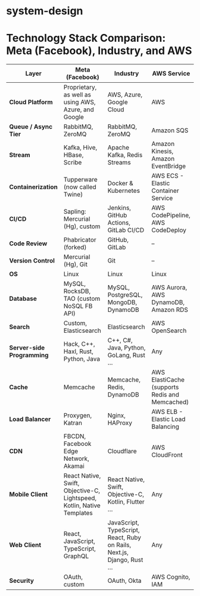 # system-design

# Technology Stack Comparison: Meta (Facebook), Industry, and AWS

| **Layer**                 | **Meta (Facebook)**                                                                 | **Industry**                                  | **AWS Service**                                                                                                |
|---------------------------|-------------------------------------------------------------------------------------|-----------------------------------------------|---------------------------------------------------------------------------------------------------------------|
| **Cloud Platform**        | Proprietary, as well as using AWS, Azure, and Google                                | AWS, Azure, Google Cloud                      | AWS                                                                                                           |
| **Queue / Async Tier**    | RabbitMQ, ZeroMQ                                                                    | RabbitMQ, ZeroMQ                              | Amazon SQS                                                                                                    |
| **Stream**               | Kafka, Hive, HBase, Scribe                                                           | Apache Kafka, Redis Streams                   | Amazon Kinesis, Amazon EventBridge                                                                           |
| **Containerization**      | Tupperware (now called Twine)                                                        | Docker & Kubernetes                           | AWS ECS - Elastic Container Service                                                                          |
| **CI/CD**                | Sapling: Mercurial (Hg), custom                                                       | Jenkins, GitHub Actions, GitLab CI/CD         | AWS CodePipeline, AWS CodeDeploy                                                                             |
| **Code Review**          | Phabricator (forked) | GitHub, GitLab | – |
| **Version Control**      | Mercurial (Hg), Git | Git | – |
| **OS**                   | Linux                                                                                | Linux                                         | Linux                                                                                                        |
| **Database**             | MySQL, RocksDB, TAO (custom NoSQL FB API)                                            | MySQL, PostgreSQL, MongoDB, DynamoDB          | AWS Aurora, AWS DynamoDB, Amazon RDS                                                                        |
| **Search**               | Custom, Elasticsearch                                                                | Elasticsearch                                 | AWS OpenSearch                                                                                               |
| **Server-side Programming** | Hack, C++, Haxl, Rust, Python, Java                                              | C++, C#, Java, Python, GoLang, Rust …         | Any                                                                                                           |
| **Cache**                | Memcache                                                                            | Memcache, Redis, DynamoDB                     | AWS ElastiCache (supports Redis and Memcached)                                                              |
| **Load Balancer**        | Proxygen, Katran                                                                     | Nginx, HAProxy                                | AWS ELB - Elastic Load Balancing                                                                            |
| **CDN**                  | FBCDN, Facebook Edge Network, Akamai                                                 | Cloudflare                                    | AWS CloudFront                                                                                               |
| **Mobile Client**        | React Native, Swift, Objective-C, Lightspeed, Kotlin, Native Templates               | React Native, Swift, Objective-C, Kotlin, Flutter … | Any                                                                                                           |
| **Web Client**           | React, JavaScript, TypeScript, GraphQL                                               | JavaScript, TypeScript, React, Ruby on Rails, Next.js, Django, Rust … | Any                                                                                                           |
| **Security**             | OAuth, custom                                                                        | OAuth, Okta                                   | AWS Cognito, IAM                                                                                             |

